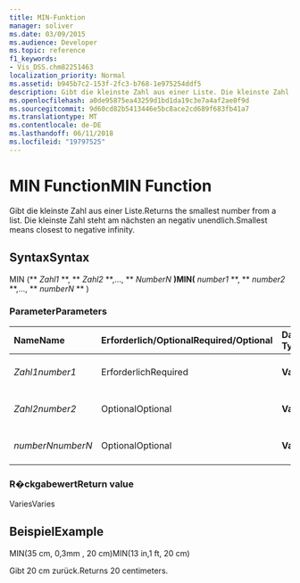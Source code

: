 ```yaml
---
title: MIN-Funktion
manager: soliver
ms.date: 03/09/2015
ms.audience: Developer
ms.topic: reference
f1_keywords:
- Vis_DSS.chm82251463
localization_priority: Normal
ms.assetid: b945b7c2-153f-2fc3-b768-1e975254ddf5
description: Gibt die kleinste Zahl aus einer Liste. Die kleinste Zahl steht am nächsten an negativ unendlich.
ms.openlocfilehash: a0de95875ea43259d1bd1da19c3e7a4af2ae0f9d
ms.sourcegitcommit: 9d60cd82b5413446e5bc8ace2cd689f683fb41a7
ms.translationtype: MT
ms.contentlocale: de-DE
ms.lasthandoff: 06/11/2018
ms.locfileid: "19797525"
---
```

# <a name="min-function"></a><span data-ttu-id="10f1e-104">MIN Function</span><span class="sxs-lookup"><span data-stu-id="10f1e-104">MIN Function</span></span>

<span data-ttu-id="10f1e-105">Gibt die kleinste Zahl aus einer Liste.</span><span class="sxs-lookup"><span data-stu-id="10f1e-105">Returns the smallest number from a list.</span></span> <span data-ttu-id="10f1e-106">Die kleinste Zahl steht am nächsten an negativ unendlich.</span><span class="sxs-lookup"><span data-stu-id="10f1e-106">Smallest means closest to negative infinity.</span></span>
  
## <a name="syntax"></a><span data-ttu-id="10f1e-107">Syntax</span><span class="sxs-lookup"><span data-stu-id="10f1e-107">Syntax</span></span>

<span data-ttu-id="10f1e-108">MIN (** *Zahl1* **, ** *Zahl2* **,..., ** *NumberN* **)</span><span class="sxs-lookup"><span data-stu-id="10f1e-108">MIN(** *number1* **, ** *number2* **,..., ** *numberN* ** )</span></span> 
  
### <a name="parameters"></a><span data-ttu-id="10f1e-109">Parameter</span><span class="sxs-lookup"><span data-stu-id="10f1e-109">Parameters</span></span>

|<span data-ttu-id="10f1e-110">**Name**</span><span class="sxs-lookup"><span data-stu-id="10f1e-110">**Name**</span></span>|<span data-ttu-id="10f1e-111">**Erforderlich/Optional**</span><span class="sxs-lookup"><span data-stu-id="10f1e-111">**Required/Optional**</span></span>|<span data-ttu-id="10f1e-112">**Datentyp**</span><span class="sxs-lookup"><span data-stu-id="10f1e-112">**Data Type**</span></span>|<span data-ttu-id="10f1e-113">**Beschreibung**</span><span class="sxs-lookup"><span data-stu-id="10f1e-113">**Description**</span></span>|
|:-----|:-----|:-----|:-----|
| <span data-ttu-id="10f1e-114">_Zahl1_</span><span class="sxs-lookup"><span data-stu-id="10f1e-114">_number1_</span></span> <br/> |<span data-ttu-id="10f1e-115">Erforderlich</span><span class="sxs-lookup"><span data-stu-id="10f1e-115">Required</span></span>  <br/> |<span data-ttu-id="10f1e-116">**Varies**</span><span class="sxs-lookup"><span data-stu-id="10f1e-116">**Varies**</span></span> <br/> |<span data-ttu-id="10f1e-117">Die erste Zahl in der Liste.</span><span class="sxs-lookup"><span data-stu-id="10f1e-117">The first number in the list.</span></span>  <br/> |
| <span data-ttu-id="10f1e-118">_Zahl2_</span><span class="sxs-lookup"><span data-stu-id="10f1e-118">_number2_</span></span> <br/> |<span data-ttu-id="10f1e-119">Optional</span><span class="sxs-lookup"><span data-stu-id="10f1e-119">Optional</span></span>  <br/> |<span data-ttu-id="10f1e-120">**Varies**</span><span class="sxs-lookup"><span data-stu-id="10f1e-120">**Varies**</span></span> <br/> | <span data-ttu-id="10f1e-121">Die zweite Zahl in der Liste.</span><span class="sxs-lookup"><span data-stu-id="10f1e-121">The second number in the list.</span></span>  <br/> |
| <span data-ttu-id="10f1e-122">_numberN_</span><span class="sxs-lookup"><span data-stu-id="10f1e-122">_numberN_</span></span> <br/> |<span data-ttu-id="10f1e-123">Optional</span><span class="sxs-lookup"><span data-stu-id="10f1e-123">Optional</span></span>  <br/> |<span data-ttu-id="10f1e-124">**Varies**</span><span class="sxs-lookup"><span data-stu-id="10f1e-124">**Varies**</span></span> <br/> |<span data-ttu-id="10f1e-125">Die n-te Zahl in der Liste.</span><span class="sxs-lookup"><span data-stu-id="10f1e-125">The nth number in the list.</span></span>  <br/> |
   
### <a name="return-value"></a><span data-ttu-id="10f1e-126">R�ckgabewert</span><span class="sxs-lookup"><span data-stu-id="10f1e-126">Return value</span></span>

<span data-ttu-id="10f1e-127">Varies</span><span class="sxs-lookup"><span data-stu-id="10f1e-127">Varies</span></span>
  
## <a name="example"></a><span data-ttu-id="10f1e-128">Beispiel</span><span class="sxs-lookup"><span data-stu-id="10f1e-128">Example</span></span>

<span data-ttu-id="10f1e-129">MIN(35 cm, 0,3mm , 20 cm)</span><span class="sxs-lookup"><span data-stu-id="10f1e-129">MIN(13 in,1 ft, 20 cm)</span></span> 
  
<span data-ttu-id="10f1e-130">Gibt 20 cm zurück.</span><span class="sxs-lookup"><span data-stu-id="10f1e-130">Returns 20 centimeters.</span></span> 
  

